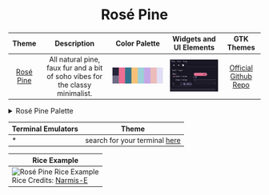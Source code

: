 <h1 align="center">Rosé Pine</h1>

| Theme | Description | Color Palette | Widgets and UI Elements | GTK Themes |
| :---: | :---: | :---: | :---: | :---: |
| [Rosé Pine](https://rosepinetheme.com/) | All natural pine, faux fur and a bit of soho vibes for the classy minimalist. | ![Rosé Pine Palette](./rosepine_palette.png) | ![Rosé Pine Widgets and UI Elements](./rosepine_widgets.png) | [Official Github Repo](https://github.com/rose-pine/gtk) |

<details>
<summary>Rosé Pine Palette</summary>

| Code | Colour             | Hex       | Code | Colour | Hex       |
|------|--------------------|-----------|------|--------------------|-----------|
| 1    | Background         | `#26233A` | 9  	 | Background-bright  | `#6E6A86` |
| 2    | Love               | `#EB6F92` | -	 	 | -									|						|
| 3    | Pine               | `#31748F` | -    | -									|						|
| 4    | Gold	              | `#F6C177` |	-	   | -									|						|
| 5    | Foam               | `#9CCFD8` |	-	   | -									|						|
| 6    | Iris	            	| `#C4A7E7` |	-	   | -									|						|	
| 7    | Rose               | `#EBBCBA` |	-	   | -									|						|
| 8    | Foreground         | `#E0DEF4` | -	   | -		  						| 				  |

</details> 

| Terminal Emulators | Theme                                                              |
|--------------------|--------------------------------------------------------------------|
| *									 | search for your terminal [here](https://rosepinetheme.com/themes/) |

| Rice Example |
| --- |
| ![Rosé Pine Rice Example](https://github.com/Narmis-E/colourscheme-hub/assets/109248529/330b40de-4a4e-4f48-9b3f-e64cce24607e)<br>Rice Credits: [Narmis-E](https://github.com/Narmis-E/sway-rosepine)